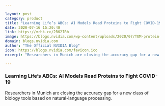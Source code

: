 ```yaml
---

layout: post
category: product
title: "Learning Life’s ABCs: AI Models Read Proteins to Fight COVID-19"
date: 2020-07-16 15:20:40
link: https://vrhk.co/2B62IRh
image: https://blogs.nvidia.com/wp-content/uploads/2020/07/TUM-protein-x-1280.png
domain: blogs.nvidia.com
author: "The Official NVIDIA Blog"
icon: https://blogs.nvidia.com/favicon.ico
excerpt: "Researchers in Munich are closing the accuracy gap for a new class of biology tools based on natural-language processing."

---
```


### Learning Life’s ABCs: AI Models Read Proteins to Fight COVID-19

Researchers in Munich are closing the accuracy gap for a new class of biology tools based on natural-language processing.